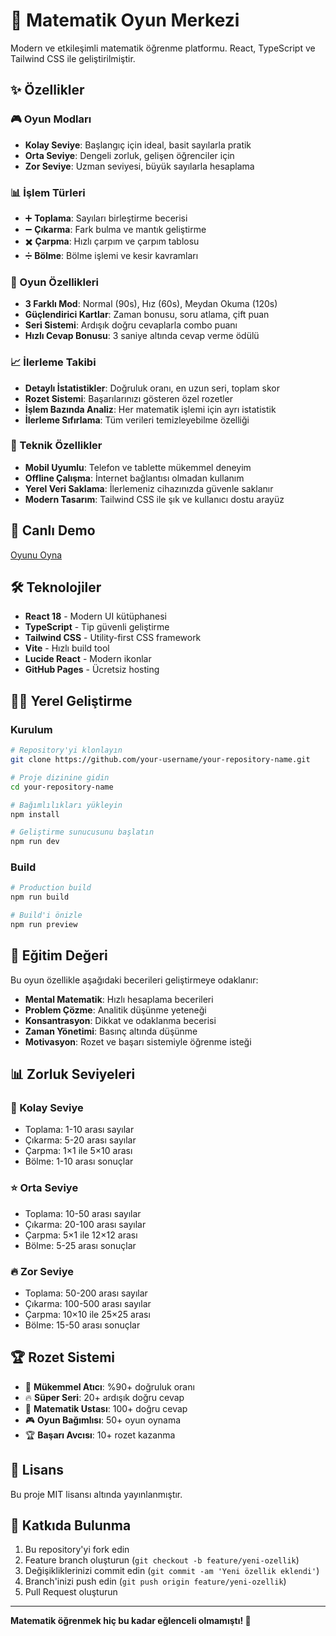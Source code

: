# 🧮 Matematik Oyun Merkezi

Modern ve etkileşimli matematik öğrenme platformu. React, TypeScript ve Tailwind CSS ile geliştirilmiştir.

## ✨ Özellikler

### 🎮 Oyun Modları
- **Kolay Seviye**: Başlangıç için ideal, basit sayılarla pratik
- **Orta Seviye**: Dengeli zorluk, gelişen öğrenciler için  
- **Zor Seviye**: Uzman seviyesi, büyük sayılarla hesaplama

### 📊 İşlem Türleri
- ➕ **Toplama**: Sayıları birleştirme becerisi
- ➖ **Çıkarma**: Fark bulma ve mantık geliştirme
- ✖️ **Çarpma**: Hızlı çarpım ve çarpım tablosu
- ➗ **Bölme**: Bölme işlemi ve kesir kavramları

### 🎯 Oyun Özellikleri
- **3 Farklı Mod**: Normal (90s), Hız (60s), Meydan Okuma (120s)
- **Güçlendirici Kartlar**: Zaman bonusu, soru atlama, çift puan
- **Seri Sistemi**: Ardışık doğru cevaplarla combo puanı
- **Hızlı Cevap Bonusu**: 3 saniye altında cevap verme ödülü

### 📈 İlerleme Takibi
- **Detaylı İstatistikler**: Doğruluk oranı, en uzun seri, toplam skor
- **Rozet Sistemi**: Başarılarınızı gösteren özel rozetler
- **İşlem Bazında Analiz**: Her matematik işlemi için ayrı istatistik
- **İlerleme Sıfırlama**: Tüm verileri temizleyebilme özelliği

### 📱 Teknik Özellikler
- **Mobil Uyumlu**: Telefon ve tablette mükemmel deneyim
- **Offline Çalışma**: İnternet bağlantısı olmadan kullanım
- **Yerel Veri Saklama**: İlerlemeniz cihazınızda güvenle saklanır
- **Modern Tasarım**: Tailwind CSS ile şık ve kullanıcı dostu arayüz

## 🚀 Canlı Demo

[Oyunu Oyna](https://your-username.github.io/your-repository-name/)

## 🛠️ Teknolojiler

- **React 18** - Modern UI kütüphanesi
- **TypeScript** - Tip güvenli geliştirme
- **Tailwind CSS** - Utility-first CSS framework
- **Vite** - Hızlı build tool
- **Lucide React** - Modern ikonlar
- **GitHub Pages** - Ücretsiz hosting

## 🏃‍♂️ Yerel Geliştirme

### Kurulum
```bash
# Repository'yi klonlayın
git clone https://github.com/your-username/your-repository-name.git

# Proje dizinine gidin
cd your-repository-name

# Bağımlılıkları yükleyin
npm install

# Geliştirme sunucusunu başlatın
npm run dev
```

### Build
```bash
# Production build
npm run build

# Build'i önizle
npm run preview
```

## 🎯 Eğitim Değeri

Bu oyun özellikle aşağıdaki becerileri geliştirmeye odaklanır:

- **Mental Matematik**: Hızlı hesaplama becerileri
- **Problem Çözme**: Analitik düşünme yeteneği  
- **Konsantrasyon**: Dikkat ve odaklanma becerisi
- **Zaman Yönetimi**: Basınç altında düşünme
- **Motivasyon**: Rozet ve başarı sistemiyle öğrenme isteği

## 📊 Zorluk Seviyeleri

### 🌱 Kolay Seviye
- Toplama: 1-10 arası sayılar
- Çıkarma: 5-20 arası sayılar
- Çarpma: 1×1 ile 5×10 arası
- Bölme: 1-10 arası sonuçlar

### ⭐ Orta Seviye  
- Toplama: 10-50 arası sayılar
- Çıkarma: 20-100 arası sayılar
- Çarpma: 5×1 ile 12×12 arası
- Bölme: 5-25 arası sonuçlar

### 🔥 Zor Seviye
- Toplama: 50-200 arası sayılar
- Çıkarma: 100-500 arası sayılar  
- Çarpma: 10×10 ile 25×25 arası
- Bölme: 15-50 arası sonuçlar

## 🏆 Rozet Sistemi

- 🎯 **Mükemmel Atıcı**: %90+ doğruluk oranı
- 🔥 **Süper Seri**: 20+ ardışık doğru cevap
- 👑 **Matematik Ustası**: 100+ doğru cevap
- 🎮 **Oyun Bağımlısı**: 50+ oyun oynama
- 🏆 **Başarı Avcısı**: 10+ rozet kazanma

## 📄 Lisans

Bu proje MIT lisansı altında yayınlanmıştır.

## 🤝 Katkıda Bulunma

1. Bu repository'yi fork edin
2. Feature branch oluşturun (`git checkout -b feature/yeni-ozellik`)
3. Değişikliklerinizi commit edin (`git commit -am 'Yeni özellik eklendi'`)
4. Branch'inizi push edin (`git push origin feature/yeni-ozellik`)
5. Pull Request oluşturun

---

**Matematik öğrenmek hiç bu kadar eğlenceli olmamıştı! 🎉**
